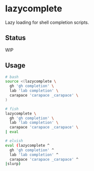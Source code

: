 # lazycomplete

Lazy loading for shell completion scripts.

## Status

WIP

## Usage

```sh
# bash
source <(lazycomplete \
  gh 'gh completion' \
  lab 'lab completion' \
  carapace 'carapace _carapace' \
)

# fish
lazycomplete \
  gh 'gh completion' \
  lab 'lab completion' \
  carapace 'carapace _carapace' \
| eval

# elvish
eval (lazycomplete ^
  gh 'gh completion' ^
  lab 'lab completion' ^
  carapace 'carapace _carapace' ^
|slurp)
```
